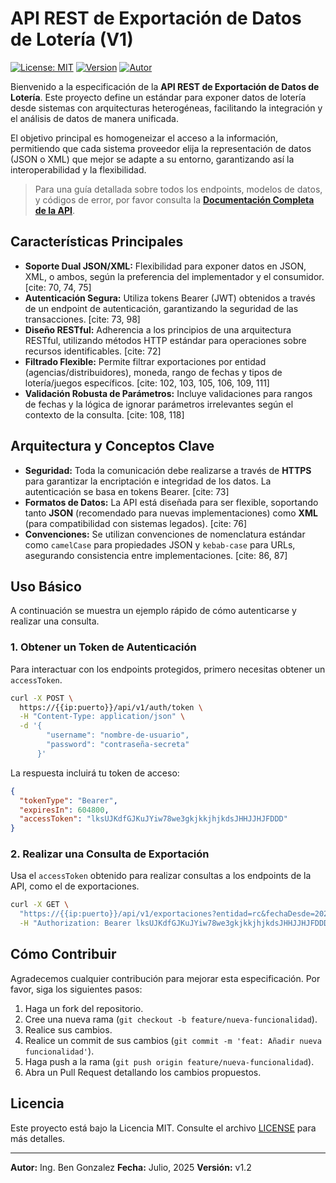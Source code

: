 # API REST de Exportación de Datos de Lotería (V1)

[![License: MIT](https://img.shields.io/badge/License-MIT-yellow.svg)](https://opensource.org/licenses/MIT)
[![Version](https://img.shields.io/badge/Version-1.2-blue.svg)](docs/documentacion-api.pdf)
[![Autor](https://img.shields.io/badge/Autor-Ing.%20Ben%20Gonzalez-lightgrey.svg)](mailto:gonzbs97@gmail.com)

Bienvenido a la especificación de la **API REST de Exportación de Datos de Lotería**. Este proyecto define un estándar para exponer datos de lotería desde sistemas con arquitecturas heterogéneas, facilitando la integración y el análisis de datos de manera unificada.

El objetivo principal es homogeneizar el acceso a la información, permitiendo que cada sistema proveedor elija la representación de datos (JSON o XML) que mejor se adapte a su entorno, garantizando así la interoperabilidad y la flexibilidad.

> Para una guía detallada sobre todos los endpoints, modelos de datos, y códigos de error, por favor consulta la **[Documentación Completa de la API](docs/documentacion-api.pdf)**.

## Características Principales

*   **Soporte Dual JSON/XML:** Flexibilidad para exponer datos en JSON, XML, o ambos, según la preferencia del implementador y el consumidor. [cite: 70, 74, 75]
*   **Autenticación Segura:** Utiliza tokens Bearer (JWT) obtenidos a través de un endpoint de autenticación, garantizando la seguridad de las transacciones. [cite: 73, 98]
*   **Diseño RESTful:** Adherencia a los principios de una arquitectura RESTful, utilizando métodos HTTP estándar para operaciones sobre recursos identificables. [cite: 72]
*   **Filtrado Flexible:** Permite filtrar exportaciones por entidad (agencias/distribuidores), moneda, rango de fechas y tipos de lotería/juegos específicos. [cite: 102, 103, 105, 106, 109, 111]
*   **Validación Robusta de Parámetros:** Incluye validaciones para rangos de fechas y la lógica de ignorar parámetros irrelevantes según el contexto de la consulta. [cite: 108, 118]

## Arquitectura y Conceptos Clave

*   **Seguridad:** Toda la comunicación debe realizarse a través de **HTTPS** para garantizar la encriptación e integridad de los datos. La autenticación se basa en tokens Bearer. [cite: 73]
*   **Formatos de Datos:** La API está diseñada para ser flexible, soportando tanto **JSON** (recomendado para nuevas implementaciones) como **XML** (para compatibilidad con sistemas legados). [cite: 76]
*   **Convenciones:** Se utilizan convenciones de nomenclatura estándar como `camelCase` para propiedades JSON y `kebab-case` para URLs, asegurando consistencia entre implementaciones. [cite: 86, 87]

## Uso Básico

A continuación se muestra un ejemplo rápido de cómo autenticarse y realizar una consulta.

### 1. Obtener un Token de Autenticación

Para interactuar con los endpoints protegidos, primero necesitas obtener un `accessToken`.

```bash
curl -X POST \
  https://{{ip:puerto}}/api/v1/auth/token \
  -H "Content-Type: application/json" \
  -d '{
        "username": "nombre-de-usuario",
        "password": "contraseña-secreta"
      }'
```

La respuesta incluirá tu token de acceso:

```json
{
  "tokenType": "Bearer",
  "expiresIn": 604800,
  "accessToken": "lksUJKdfGJKuJYiw78we3gkjkkjhjkdsJHHJJHJFDDD"
}
```

### 2. Realizar una Consulta de Exportación

Usa el `accessToken` obtenido para realizar consultas a los endpoints de la API, como el de exportaciones.

```bash
curl -X GET \
  "https://{{ip:puerto}}/api/v1/exportaciones?entidad=rc&fechaDesde=2025-07-01" \
  -H "Authorization: Bearer lksUJKdfGJKuJYiw78we3gkjkkjhjkdsJHHJJHJFDDD"
```

## Cómo Contribuir

Agradecemos cualquier contribución para mejorar esta especificación. Por favor, siga los siguientes pasos:

1.  Haga un fork del repositorio.
2.  Cree una nueva rama (`git checkout -b feature/nueva-funcionalidad`).
3.  Realice sus cambios.
4.  Realice un commit de sus cambios (`git commit -m 'feat: Añadir nueva funcionalidad'`).
5.  Haga push a la rama (`git push origin feature/nueva-funcionalidad`).
6.  Abra un Pull Request detallando los cambios propuestos.

## Licencia

Este proyecto está bajo la Licencia MIT. Consulte el archivo [LICENSE](LICENSE) para más detalles.

---

**Autor:** Ing. Ben Gonzalez
**Fecha:** Julio, 2025
**Versión:** v1.2